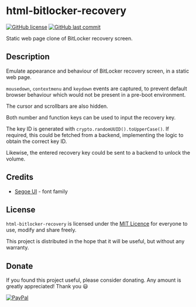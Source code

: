 # html-bitlocker-recovery

[![GitHub license](https://img.shields.io/github/license/Zedeldi/html-bitlocker-recovery?style=flat-square)](https://github.com/Zedeldi/html-bitlocker-recovery/blob/main/LICENSE) [![GitHub last commit](https://img.shields.io/github/last-commit/Zedeldi/html-bitlocker-recovery?style=flat-square)](https://github.com/Zedeldi/html-bitlocker-recovery/commits)

Static web page clone of BitLocker recovery screen.

## Description

Emulate appearance and behaviour of BitLocker recovery screen, in a static web page.

`mousedown`, `contextmenu` and `keydown` events are captured, to prevent
default browser behaviour which would not be present in a pre-boot environment.

The cursor and scrollbars are also hidden.

Both number and function keys can be used to input the recovery key.

The key ID is generated with `crypto.randomUUID().toUpperCase()`.
If required, this could be fetched from a backend, implementing the logic
to obtain the correct key ID.

Likewise, the entered recovery key could be sent to a backend to unlock the volume.

## Credits

- [Segoe UI](https://learn.microsoft.com/en-us/typography/font-list/segoe-ui) - font family

## License

`html-bitlocker-recovery` is licensed under the [MIT Licence](https://mit-license.org/)
for everyone to use, modify and share freely.

This project is distributed in the hope that it will be useful, but without any
warranty.

## Donate

If you found this project useful, please consider donating.
Any amount is greatly appreciated! Thank you :smiley:

[![PayPal](https://www.paypalobjects.com/webstatic/mktg/Logo/pp-logo-150px.png)](https://paypal.me/ZackDidcott)
